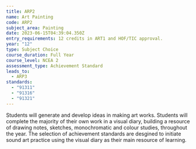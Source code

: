 ```yaml
---
title: ARP2
name: Art Painting
code: ARP2
subject_area: Painting
date: 2023-06-15T04:39:04.350Z
entry_requirements: 12 credits in ART1 and HOF/TIC approval.
year: "12"
type: Subject Choice
course_duration: Full Year
course_level: NCEA 2
assessment_type: Achievement Standard
leads_to:
  - ARP3
standards:
  - "91311"
  - "91316"
  - "91321"
---
```

Students will generate and develop ideas in making art works. Students will complete the majority of their own work in a visual diary, building a resource of drawing notes, sketches, monochromatic and colour studies, throughout the year. The selection of achievement standards are desgined to initiate sound art practice using the visual diary as their main resource of learning.
